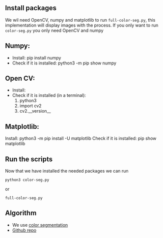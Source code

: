 ## Install packages

We wil need OpenCV, numpy and matplotlib to run `full-color-seg.py`, this implementation will display images with the process. If you only want to run `color-seg.py` you only need OpenCV and numpy

## Numpy:

- Install: pip install numpy
- Check if it is installed: python3 -m pip show numpy

## Open CV:

- Install:
- Check if it is installed (in a terminal):
  1. python3
  2. import cv2
  3. cv2.\_\_version\_\_

## Matplotlib:

Install: python3 -m pip install -U matplotlib
Check if it is installed: pip show matplotlib

## Run the scripts

Now that we have installed the needed packages we can run

```
python3 color-seg.py
```

or

```
full-color-seg.py
```

## Algorithm

- We use [color segmentation](https://realpython.com/python-opencv-color-spaces/)
- [Github repo](https://github.com/realpython/materials/blob/master/opencv-color-spaces/finding-nemo.py)

